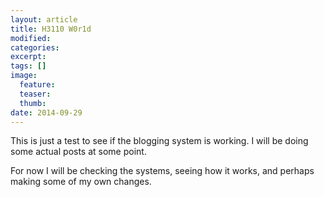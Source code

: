 ```yaml
---
layout: article
title: H3110 W0r1d
modified:
categories: 
excerpt:
tags: []
image:
  feature:
  teaser:
  thumb:
date: 2014-09-29
---
```


This is just a test to see if the blogging system is working.
I will be doing some actual posts at some point.

For now I will be checking the systems, seeing how it works, and perhaps making some of my own changes.
